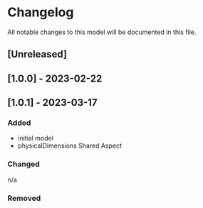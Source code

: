 # Changelog
All notable changes to this model will be documented in this file.

## [Unreleased]

## [1.0.0] - 2023-02-22
## [1.0.1] - 2023-03-17
### Added
- initial model
- physicalDimensions Shared Aspect
### Changed
n/a

### Removed

